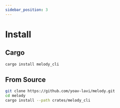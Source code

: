 ```yaml
---
sidebar_position: 3
---
```


# Install

## Cargo

```sh
cargo install melody_cli
```

## From Source

```sh
git clone https://github.com/yoav-lavi/melody.git
cd melody
cargo install --path crates/melody_cli
```